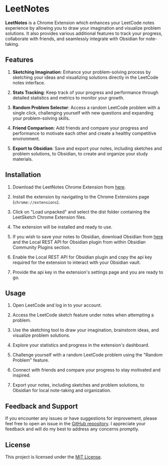 # LeetNotes

**LeetNotes** is a Chrome Extension which enhances your LeetCode notes experience by allowing you to draw your imagination and visualize problem solutions. It also provides various additional features to track your progress, collaborate with friends, and seamlessly integrate with Obsidian for note-taking.

## Features

1. **Sketching Imagination**: Enhance your problem-solving process by sketching your ideas and visualizing solutions directly in the LeetCode notes interface.

2. **Stats Tracking**: Keep track of your progress and performance through detailed statistics and metrics to monitor your growth.

3. **Random Problem Selector**: Access a random LeetCode problem with a single click, challenging yourself with new questions and expanding your problem-solving skills.

4. **Friend Comparison**: Add friends and compare your progress and performance to motivate each other and create a healthy competitive environment.

5. **Export to Obsidian**: Save and export your notes, including sketches and problem solutions, to Obsidian, to create and organize your study materials.

## Installation

1. Download the LeetNotes Chrome Extension from [here](https://github.com/Glenn-Mendonca/LeetNotes/archive/refs/heads/main.zip).

2. Install the extension by navigating to the Chrome Extensions page (`chrome://extensions`).

3. Click on "Load unpacked" and select the dist folder containing the LeetSketch Chrome Extension files.

4. The extension will be installed and ready to use.

5. If you wish to save your notes to Obsidian, download Obsidian from [here](https://obsidian.md/) and the Local REST API for Obsidian plugin from within Obsidian Community Plugins section.

6. Enable the Local REST API for Obsidian plugin and copy the api key required for the extension to interact with your Obsidian vault.

7. Provide the api key in the extension's settings page and you are ready to go.

## Usage

1. Open LeetCode and log in to your account.

2. Access the LeetCode sketch feature under notes when attempting a problem.

3. Use the sketching tool to draw your imagination, brainstorm ideas, and visualize problem solutions.

4. Explore your statistics and progress in the extension's dashboard.

5. Challenge yourself with a random LeetCode problem using the "Random Problem" feature.

6. Connect with friends and compare your progress to stay motivated and inspired.

7. Export your notes, including sketches and problem solutions, to Obsidian for local note-taking and organization.

## Feedback and Support

If you encounter any issues or have suggestions for improvement, please feel free to open an issue in the [GitHub repository](https://github.com/Glenn-Mendonca/LeetNotes). I appreciate your feedback and will do my best to address any concerns promptly.

## License

This project is licensed under the [MIT License](LICENSE).
